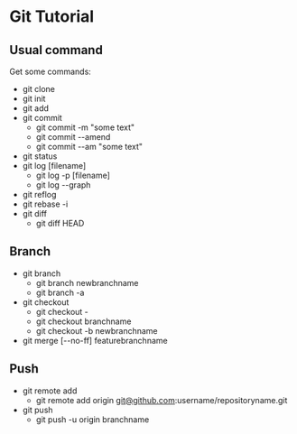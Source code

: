 # Git Tutorial
## Usual command
Get some commands:
- git clone
- git init
- git add
- git commit
	- git commit -m "some text"
	- git commit --amend
	- git commit --am "some text"
- git status
- git log [filename]
	- git log -p [filename]
	- git log --graph
- git reflog
- git rebase -i
- git diff
	- git diff HEAD
## Branch
- git branch
	- git branch newbranchname
	- git branch -a
- git checkout
	- git checkout -
	- git checkout branchname
	- git checkout -b newbranchname
- git merge [--no-ff] featurebranchname

## Push
- git remote add
	- git remote add origin git@github.com:username/repositoryname.git
- git push
	- git push -u origin branchname
